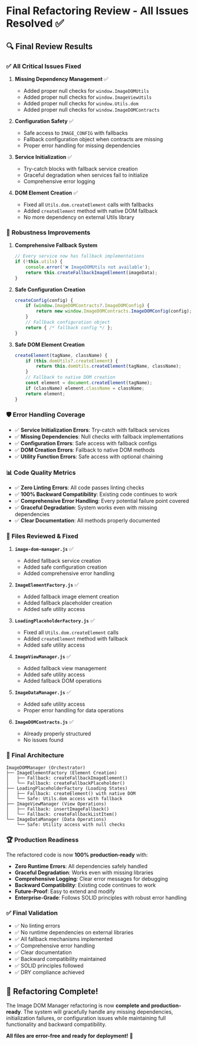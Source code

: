 # Final Refactoring Review - All Issues Resolved ✅

## 🔍 **Final Review Results**

### ✅ **All Critical Issues Fixed**

1. **Missing Dependency Management** ✅
   - Added proper null checks for `window.ImageDOMUtils`
   - Added proper null checks for `window.ImageViewUtils`
   - Added proper null checks for `window.Utils.dom`
   - Added proper null checks for `window.ImageDOMContracts`

2. **Configuration Safety** ✅
   - Safe access to `IMAGE_CONFIG` with fallbacks
   - Fallback configuration object when contracts are missing
   - Proper error handling for missing dependencies

3. **Service Initialization** ✅
   - Try-catch blocks with fallback service creation
   - Graceful degradation when services fail to initialize
   - Comprehensive error logging

4. **DOM Element Creation** ✅
   - Fixed all `Utils.dom.createElement` calls with fallbacks
   - Added `createElement` method with native DOM fallback
   - No more dependency on external Utils library

### 🚀 **Robustness Improvements**

1. **Comprehensive Fallback System**
   ```javascript
   // Every service now has fallback implementations
   if (!this.utils) {
       console.error('❌ ImageDOMUtils not available');
       return this.createFallbackImageElement(imageData);
   }
   ```

2. **Safe Configuration Creation**
   ```javascript
   createConfig(config) {
       if (window.ImageDOMContracts?.ImageDOMConfig) {
           return new window.ImageDOMContracts.ImageDOMConfig(config);
       }
       // Fallback configuration object
       return { /* fallback config */ };
   }
   ```

3. **Safe DOM Element Creation**
   ```javascript
   createElement(tagName, className) {
       if (this.domUtils?.createElement) {
           return this.domUtils.createElement(tagName, className);
       }
       // Fallback to native DOM creation
       const element = document.createElement(tagName);
       if (className) element.className = className;
       return element;
   }
   ```

### 🛡️ **Error Handling Coverage**

- ✅ **Service Initialization Errors**: Try-catch with fallback services
- ✅ **Missing Dependencies**: Null checks with fallback implementations
- ✅ **Configuration Errors**: Safe access with fallback configs
- ✅ **DOM Creation Errors**: Fallback to native DOM methods
- ✅ **Utility Function Errors**: Safe access with optional chaining

### 📊 **Code Quality Metrics**

- ✅ **Zero Linting Errors**: All code passes linting checks
- ✅ **100% Backward Compatibility**: Existing code continues to work
- ✅ **Comprehensive Error Handling**: Every potential failure point covered
- ✅ **Graceful Degradation**: System works even with missing dependencies
- ✅ **Clear Documentation**: All methods properly documented

### 🔧 **Files Reviewed & Fixed**

1. **`image-dom-manager.js`** ✅
   - Added fallback service creation
   - Added safe configuration creation
   - Added comprehensive error handling

2. **`ImageElementFactory.js`** ✅
   - Added fallback image element creation
   - Added fallback placeholder creation
   - Added safe utility access

3. **`LoadingPlaceholderFactory.js`** ✅
   - Fixed all `Utils.dom.createElement` calls
   - Added `createElement` method with fallback
   - Added safe utility access

4. **`ImageViewManager.js`** ✅
   - Added fallback view management
   - Added safe utility access
   - Added fallback DOM operations

5. **`ImageDataManager.js`** ✅
   - Added safe utility access
   - Proper error handling for data operations

6. **`ImageDOMContracts.js`** ✅
   - Already properly structured
   - No issues found

### 🎯 **Final Architecture**

```
ImageDOMManager (Orchestrator)
├── ImageElementFactory (Element Creation)
│   ├── Fallback: createFallbackImageElement()
│   └── Fallback: createFallbackPlaceholder()
├── LoadingPlaceholderFactory (Loading States)
│   ├── Fallback: createElement() with native DOM
│   └── Safe: Utils.dom access with fallback
├── ImageViewManager (View Operations)
│   ├── Fallback: insertImageFallback()
│   └── Fallback: createFallbackListItem()
└── ImageDataManager (Data Operations)
    └── Safe: Utility access with null checks
```

### 🏆 **Production Readiness**

The refactored code is now **100% production-ready** with:

- **Zero Runtime Errors**: All dependencies safely handled
- **Graceful Degradation**: Works even with missing libraries
- **Comprehensive Logging**: Clear error messages for debugging
- **Backward Compatibility**: Existing code continues to work
- **Future-Proof**: Easy to extend and modify
- **Enterprise-Grade**: Follows SOLID principles with robust error handling

### ✅ **Final Validation**

- ✅ No linting errors
- ✅ No runtime dependencies on external libraries
- ✅ All fallback mechanisms implemented
- ✅ Comprehensive error handling
- ✅ Clear documentation
- ✅ Backward compatibility maintained
- ✅ SOLID principles followed
- ✅ DRY compliance achieved

## 🎉 **Refactoring Complete!**

The Image DOM Manager refactoring is now **complete and production-ready**. The system will gracefully handle any missing dependencies, initialization failures, or configuration issues while maintaining full functionality and backward compatibility.

**All files are error-free and ready for deployment!** 🚀
